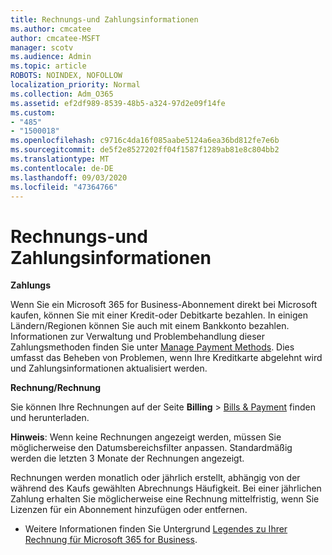 ```yaml
---
title: Rechnungs-und Zahlungsinformationen
ms.author: cmcatee
author: cmcatee-MSFT
manager: scotv
ms.audience: Admin
ms.topic: article
ROBOTS: NOINDEX, NOFOLLOW
localization_priority: Normal
ms.collection: Adm_O365
ms.assetid: ef2df989-8539-48b5-a324-97d2e09f14fe
ms.custom:
- "485"
- "1500018"
ms.openlocfilehash: c9716c4da16f085aabe5124a6ea36bd812fe7e6b
ms.sourcegitcommit: de5f2e8527202ff04f1587f1289ab81e8c804bb2
ms.translationtype: MT
ms.contentlocale: de-DE
ms.lasthandoff: 09/03/2020
ms.locfileid: "47364766"
---
```

# <a name="invoice-and-payment-information"></a>Rechnungs-und Zahlungsinformationen

**Zahlungs**

Wenn Sie ein Microsoft 365 for Business-Abonnement direkt bei Microsoft kaufen, können Sie mit einer Kredit-oder Debitkarte bezahlen.  In einigen Ländern/Regionen können Sie auch mit einem Bankkonto bezahlen.  Informationen zur Verwaltung und Problembehandlung dieser Zahlungsmethoden finden Sie unter [Manage Payment Methods](https://docs.microsoft.com/microsoft-365/commerce/billing-and-payments/manage-payment-methods). Dies umfasst das Beheben von Problemen, wenn Ihre Kreditkarte abgelehnt wird und Zahlungsinformationen aktualisiert werden.

**Rechnung/Rechnung**

Sie können Ihre Rechnungen auf der Seite **Billing**  >  [Bills & Payment](https://go.microsoft.com/fwlink/p/?linkid=848039) finden und herunterladen.  

**Hinweis**: Wenn keine Rechnungen angezeigt werden, müssen Sie möglicherweise den Datumsbereichsfilter anpassen.  Standardmäßig werden die letzten 3 Monate der Rechnungen angezeigt.

Rechnungen werden monatlich oder jährlich erstellt, abhängig von der während des Kaufs gewählten Abrechnungs Häufigkeit.  Bei einer jährlichen Zahlung erhalten Sie möglicherweise eine Rechnung mittelfristig, wenn Sie Lizenzen für ein Abonnement hinzufügen oder entfernen.

- Weitere Informationen finden Sie Untergrund [Legendes zu Ihrer Rechnung für Microsoft 365 for Business](https://docs.microsoft.com/microsoft-365/commerce/billing-and-payments/understand-your-invoice2).